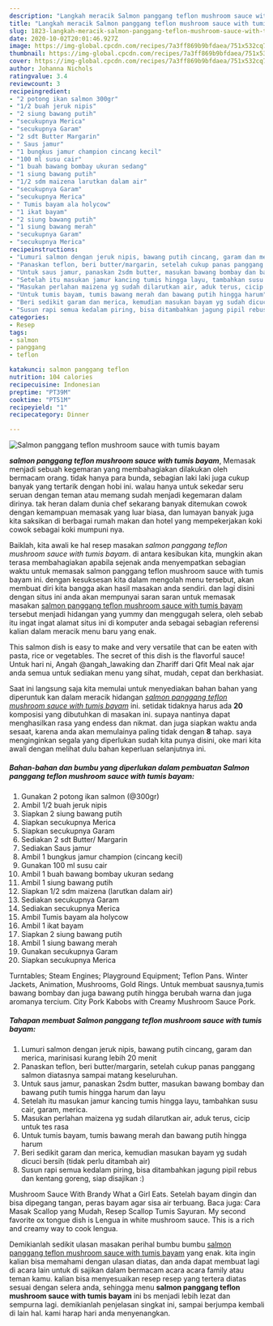 ```yaml
---
description: "Langkah meracik Salmon panggang teflon mushroom sauce with tumis bayam yang Enak"
title: "Langkah meracik Salmon panggang teflon mushroom sauce with tumis bayam yang Enak"
slug: 1823-langkah-meracik-salmon-panggang-teflon-mushroom-sauce-with-tumis-bayam-yang-enak
date: 2020-10-02T20:01:46.927Z
image: https://img-global.cpcdn.com/recipes/7a3ff869b9bfdaea/751x532cq70/salmon-panggang-teflon-mushroom-sauce-with-tumis-bayam-foto-resep-utama.jpg
thumbnail: https://img-global.cpcdn.com/recipes/7a3ff869b9bfdaea/751x532cq70/salmon-panggang-teflon-mushroom-sauce-with-tumis-bayam-foto-resep-utama.jpg
cover: https://img-global.cpcdn.com/recipes/7a3ff869b9bfdaea/751x532cq70/salmon-panggang-teflon-mushroom-sauce-with-tumis-bayam-foto-resep-utama.jpg
author: Johanna Nichols
ratingvalue: 3.4
reviewcount: 3
recipeingredient:
- "2 potong ikan salmon 300gr"
- "1/2 buah jeruk nipis"
- "2 siung bawang putih"
- "secukupnya Merica"
- "secukupnya Garam"
- "2 sdt Butter Margarin"
- " Saus jamur"
- "1 bungkus jamur champion cincang kecil"
- "100 ml susu cair"
- "1 buah bawang bombay ukuran sedang"
- "1 siung bawang putih"
- "1/2 sdm maizena larutkan dalam air"
- "secukupnya Garam"
- "secukupnya Merica"
- " Tumis bayam ala holycow"
- "1 ikat bayam"
- "2 siung bawang putih"
- "1 siung bawang merah"
- "secukupnya Garam"
- "secukupnya Merica"
recipeinstructions:
- "Lumuri salmon dengan jeruk nipis, bawang putih cincang, garam dan merica, marinisasi kurang lebih 20 menit"
- "Panaskan teflon, beri butter/margarin, setelah cukup panas panggang salmon diatasnya sampai matang keseluruhan."
- "Untuk saus jamur, panaskan 2sdm butter, masukan bawang bombay dan bawang putih tumis hingga harum dan layu"
- "Setelah itu masukan jamur kancing tumis hingga layu, tambahkan susu cair, garam, merica."
- "Masukan perlahan maizena yg sudah dilarutkan air, aduk terus, cicip untuk tes rasa"
- "Untuk tumis bayam, tumis bawang merah dan bawang putih hingga harum"
- "Beri sedikit garam dan merica, kemudian masukan bayam yg sudah dicuci bersih (tidak perlu ditambah air)"
- "Susun rapi semua kedalam piring, bisa ditambahkan jagung pipil rebus dan kentang goreng, siap disajikan :)"
categories:
- Resep
tags:
- salmon
- panggang
- teflon

katakunci: salmon panggang teflon 
nutrition: 104 calories
recipecuisine: Indonesian
preptime: "PT39M"
cooktime: "PT51M"
recipeyield: "1"
recipecategory: Dinner

---
```



![Salmon panggang teflon mushroom sauce with tumis bayam](https://img-global.cpcdn.com/recipes/7a3ff869b9bfdaea/751x532cq70/salmon-panggang-teflon-mushroom-sauce-with-tumis-bayam-foto-resep-utama.jpg)

<b><i>salmon panggang teflon mushroom sauce with tumis bayam</i></b>, Memasak menjadi sebuah kegemaran yang membahagiakan dilakukan oleh bermacam orang. tidak hanya para bunda, sebagian laki laki juga cukup banyak yang tertarik dengan hobi ini. walau hanya untuk sekedar seru seruan dengan teman atau memang sudah menjadi kegemaran dalam dirinya. tak heran dalam dunia chef sekarang banyak ditemukan cowok dengan kemampuan memasak yang luar biasa, dan lumayan banyak juga kita saksikan di berbagai rumah makan dan hotel yang mempekerjakan koki cowok sebagai koki mumpuni nya.

Baiklah, kita awali ke hal resep masakan <i>salmon panggang teflon mushroom sauce with tumis bayam</i>. di antara kesibukan kita, mungkin akan terasa membahagiakan apabila sejenak anda menyempatkan sebagian waktu untuk memasak salmon panggang teflon mushroom sauce with tumis bayam ini. dengan kesuksesan kita dalam mengolah menu tersebut, akan membuat diri kita bangga akan hasil masakan anda sendiri. dan lagi disini dengan situs ini anda akan mempunyai saran saran untuk memasak masakan <u>salmon panggang teflon mushroom sauce with tumis bayam</u> tersebut menjadi hidangan yang yummy dan menggugah selera, oleh sebab itu ingat ingat alamat situs ini di komputer anda sebagai sebagian referensi kalian dalam meracik menu baru yang enak.

This salmon dish is easy to make and very versatile that can be eaten with pasta, rice or vegetables. The secret of this dish is the flavorful sauce! Untuk hari ni, Angah @angah_lawaking dan Zhariff dari Qfit Meal nak ajar anda semua untuk sediakan menu yang sihat, mudah, cepat dan berkhasiat.


Saat ini langsung saja kita memulai untuk menyediakan bahan bahan yang diperuntuk kan dalam meracik hidangan <u><i>salmon panggang teflon mushroom sauce with tumis bayam</i></u> ini. setidak tidaknya harus ada <b>20</b> komposisi yang dibutuhkan di masakan ini. supaya nantinya dapat menghasilkan rasa yang endess dan nikmat. dan juga siapkan waktu anda sesaat, karena anda akan memulainya paling tidak dengan <b>8</b> tahap. saya menginginkan segala yang diperlukan sudah kita punya disini, oke mari kita awali dengan melihat dulu bahan keperluan selanjutnya ini.

<!--inarticleads1-->

##### Bahan-bahan dan bumbu yang diperlukan dalam pembuatan Salmon panggang teflon mushroom sauce with tumis bayam:

1. Gunakan 2 potong ikan salmon (@300gr)
1. Ambil 1/2 buah jeruk nipis
1. Siapkan 2 siung bawang putih
1. Siapkan secukupnya Merica
1. Siapkan secukupnya Garam
1. Sediakan 2 sdt Butter/ Margarin
1. Sediakan  Saus jamur
1. Ambil 1 bungkus jamur champion (cincang kecil)
1. Gunakan 100 ml susu cair
1. Ambil 1 buah bawang bombay ukuran sedang
1. Ambil 1 siung bawang putih
1. Siapkan 1/2 sdm maizena (larutkan dalam air)
1. Sediakan secukupnya Garam
1. Sediakan secukupnya Merica
1. Ambil  Tumis bayam ala holycow
1. Ambil 1 ikat bayam
1. Siapkan 2 siung bawang putih
1. Ambil 1 siung bawang merah
1. Gunakan secukupnya Garam
1. Siapkan secukupnya Merica


Turntables; Steam Engines; Playground Equipment; Teflon Pans. Winter Jackets, Animation, Mushrooms, Gold Rings. Untuk membuat sausnya,tumis bawang bombay dan juga bawang putih hingga berubah warna dan juga aromanya tercium. City Pork Kabobs with Creamy Mushroom Sauce Pork. 

<!--inarticleads2-->

##### Tahapan membuat Salmon panggang teflon mushroom sauce with tumis bayam:

1. Lumuri salmon dengan jeruk nipis, bawang putih cincang, garam dan merica, marinisasi kurang lebih 20 menit
1. Panaskan teflon, beri butter/margarin, setelah cukup panas panggang salmon diatasnya sampai matang keseluruhan.
1. Untuk saus jamur, panaskan 2sdm butter, masukan bawang bombay dan bawang putih tumis hingga harum dan layu
1. Setelah itu masukan jamur kancing tumis hingga layu, tambahkan susu cair, garam, merica.
1. Masukan perlahan maizena yg sudah dilarutkan air, aduk terus, cicip untuk tes rasa
1. Untuk tumis bayam, tumis bawang merah dan bawang putih hingga harum
1. Beri sedikit garam dan merica, kemudian masukan bayam yg sudah dicuci bersih (tidak perlu ditambah air)
1. Susun rapi semua kedalam piring, bisa ditambahkan jagung pipil rebus dan kentang goreng, siap disajikan :)


Mushroom Sauce With Brandy What a Girl Eats. Setelah bayam dingin dan bisa dipegang tangan, peras bayam agar sisa air terbuang. Baca juga: Cara Masak Scallop yang Mudah, Resep Scallop Tumis Sayuran. My second favorite ox tongue dish is Lengua in white mushroom sauce. This is a rich and creamy way to cook lengua. 

Demikianlah sedikit ulasan masakan perihal bumbu bumbu <u>salmon panggang teflon mushroom sauce with tumis bayam</u> yang enak. kita ingin kalian bisa memahami dengan ulasan diatas, dan anda dapat membuat lagi di acara lain untuk di sajikan dalam bermacam acara acara family atau teman kamu. kalian bisa menyesuaikan resep resep yang tertera diatas sesuai dengan selera anda, sehingga menu <b>salmon panggang teflon mushroom sauce with tumis bayam</b> ini bs menjadi lebih lezat dan sempurna lagi. demikianlah penjelasan singkat ini, sampai berjumpa kembali di lain hal. kami harap hari anda menyenangkan.
